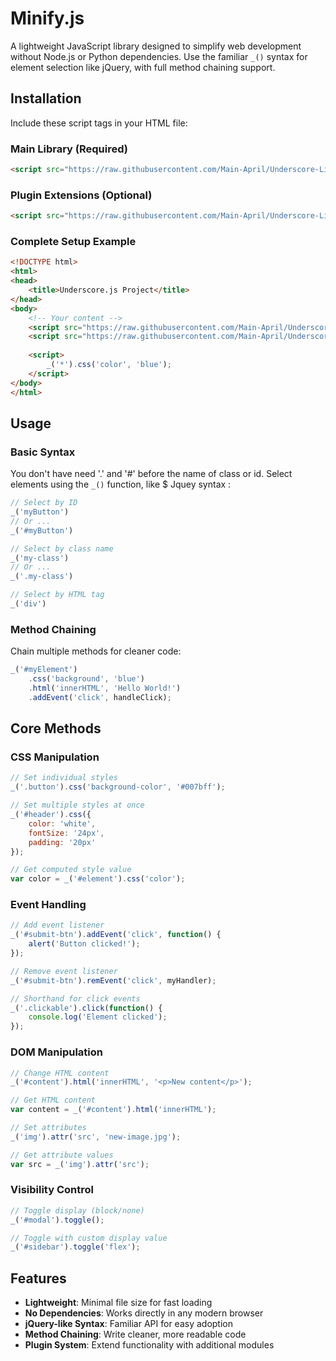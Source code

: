 # Minify.js

A lightweight JavaScript library designed to simplify web development without Node.js or Python dependencies. Use the familiar `_()` syntax for element selection like jQuery, with full method chaining support.

## Installation

Include these script tags in your HTML file:

### Main Library (Required)
```html
<script src="https://raw.githubusercontent.com/Main-April/Underscore-Little-Tools-for-Devloppers/refs/heads/main/Main/_.js"></script>
```

### Plugin Extensions (Optional)
```html
<script src="https://raw.githubusercontent.com/Main-April/Underscore-Little-Tools-for-Devloppers/refs/heads/main/Main/plugin.js"></script>
```

### Complete Setup Example
```html
<!DOCTYPE html>
<html>
<head>
    <title>Underscore.js Project</title>
</head>
<body>
    <!-- Your content -->
    <script src="https://raw.githubusercontent.com/Main-April/Underscore-Little-Tools-for-Devloppers/refs/heads/main/Main/_.js"></script>
    <script src="https://raw.githubusercontent.com/Main-April/Underscore-Little-Tools-for-Devloppers/refs/heads/main/Main/plugin.js"></script>
    
    <script>
        _('*').css('color', 'blue');
    </script>
</body>
</html>
```

## Usage

### Basic Syntax

You don't have need '.' and '#' before the name of class or id.
Select elements using the `_()` function, like $ Jquey syntax :

```javascript
// Select by ID
_('myButton')
// Or ...
_('#myButton')

// Select by class name
_('my-class')
// Or ...
_('.my-class') 

// Select by HTML tag
_('div')
```

### Method Chaining

Chain multiple methods for cleaner code:

```javascript
_('#myElement')
    .css('background', 'blue')
    .html('innerHTML', 'Hello World!')
    .addEvent('click', handleClick);
```

## Core Methods

### CSS Manipulation
```javascript
// Set individual styles
_('.button').css('background-color', '#007bff');

// Set multiple styles at once
_('#header').css({
    color: 'white',
    fontSize: '24px',
    padding: '20px'
});

// Get computed style value
var color = _('#element').css('color');
```

### Event Handling
```javascript
// Add event listener
_('#submit-btn').addEvent('click', function() {
    alert('Button clicked!');
});

// Remove event listener
_('#submit-btn').remEvent('click', myHandler);

// Shorthand for click events
_('.clickable').click(function() {
    console.log('Element clicked');
});
```

### DOM Manipulation
```javascript
// Change HTML content
_('#content').html('innerHTML', '<p>New content</p>');

// Get HTML content
var content = _('#content').html('innerHTML');

// Set attributes
_('img').attr('src', 'new-image.jpg');

// Get attribute values
var src = _('img').attr('src');
```

### Visibility Control
```javascript
// Toggle display (block/none)
_('#modal').toggle();

// Toggle with custom display value
_('#sidebar').toggle('flex');
```

## Features

- **Lightweight**: Minimal file size for fast loading
- **No Dependencies**: Works directly in any modern browser
- **jQuery-like Syntax**: Familiar API for easy adoption
- **Method Chaining**: Write cleaner, more readable code
- **Plugin System**: Extend functionality with additional modules
